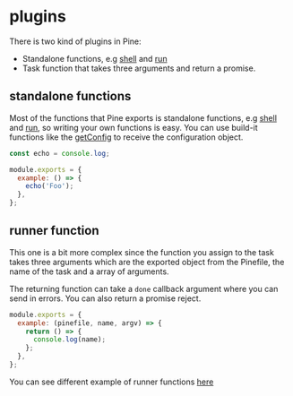 # plugins

There is two kind of plugins in Pine:

- Standalone functions, e.g [shell](../api-reference/shell.md) and [run](../api-reference/run.md)
- Task function that takes three arguments and return a promise.

## standalone functions

Most of the functions that Pine exports is standalone functions, e.g [shell](../api-reference/shell.md) and [run](../api-reference/run.md), so writing your own functions is easy. You can use build-it functions like the [getConfig](../api-reference/config.md) to receive the configuration object.

```js
const echo = console.log;

module.exports = {
  example: () => {
    echo('Foo');
  },
};
```

## runner function

This one is a bit more complex since the function you assign to the task takes three arguments which are the exported object from the Pinefile, the name of the task and a array of arguments.

The returning function can take a `done` callback argument where you can send in errors. You can also return a promise reject.

```js
module.exports = {
  example: (pinefile, name, argv) => {
    return () => {
      console.log(name);
    };
  },
};
```

You can see different example of runner functions [here](../../packages/pine/test/fixtures/pinefile.runner.js)
